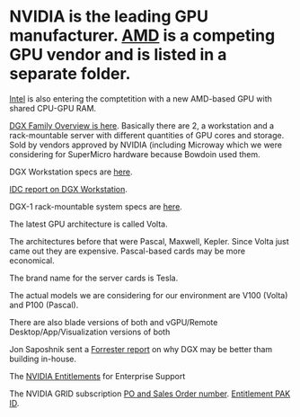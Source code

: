 # NVIDIA is the leading GPU manufacturer. [AMD]() is a competing GPU vendor and is listed in a separate folder.  
[Intel](https://arstechnica.com/gadgets/2017/11/intel-poaches-amds-top-gpu-architect-to-build-its-own-discrete-graphics-chips/) is also entering the comptetition with a new AMD-based GPU with shared CPU-GPU RAM.

[DGX Family Overview is here](https://github.com/Pomona-ITS/hpc/blob/master/design/vendors/NVIDIA/dgx-family-e-book-20170817-r13.pdf). Basically there are 2, a workstation and a rack-mountable server with different quantities of GPU cores and storage. Sold by vendors approved by NVIDIA (including Microway which we were considering for SuperMicro hardware
because Bowdoin used them.

DGX Workstation specs are [here](https://github.com/Pomona-ITS/hpc/blob/master/design/vendors/NVIDIA/dgx-station-data-science-supercomputer-datasheet-10232017.pdf). 

[IDC report on DGX Workstation](https://github.com/Pomona-ITS/hpc/blob/master/design/vendors/NVIDIA/IDC-Spotlight-on-DGX-Station.pdf).

DGX-1 rack-mountable system specs are [here](https://github.com/Pomona-ITS/hpc/blob/master/design/vendors/NVIDIA/NVIDIA-DGX-1-Volta-AI-Supercomputer-Datasheet%20(1).pdf).

The latest GPU architecture is called Volta.

The architectures before that were Pascal, Maxwell, Kepler. Since Volta just came out they are expensive.
Pascal-based cards may be more economical.

The brand name for the server cards is Tesla.

The actual models we are considering for our environment are V100 (Volta) and P100 (Pascal).

There are also blade versions of both and vGPU/Remote Desktop/App/Visualization versions of both

Jon Saposhnik sent a [Forrester report](https://github.com/Pomona-ITS/hpc/blob/master/design/vendors/NVIDIA/DGX-1-%20The%20Total%20Economic%20Impact%20of%20NVIDIA.pdf) on why DGX may be better tham building in-house.

The [NVIDIA Entitlements](https://github.com/Pomona-ITS/hpc/blob/master/design/vendors/NVIDIA/Entitlements.PDF) for Enterprise Support

The NVIDIA GRID subscription [PO and Sales Order number](https://github.com/Pomona-ITS/hpc/blob/master/design/vendors/NVIDIA/NVIDIA%20GRID%20Entitlement%20email.pdf). [Entitlement PAK ID](https://github.com/Pomona-ITS/hpc/blob/master/design/vendors/NVIDIA/Entitlements.PDF).

